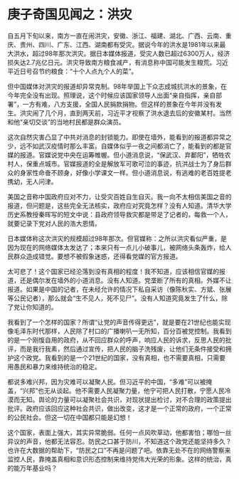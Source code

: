 
# 庚子奇国见闻之：洪灾

自五月下旬以来，南方一直在闹洪灾，安徽、浙江、福建、湖北、广西、云南、重庆、贵州、四川、广东、江西、湖南都有受灾。据说今年的洪水是1981年以来最大洪水，超过98年那次洪灾。据日本媒体报道，受灾人数已超过6300万人，经济损失达2.7兆亿日元。洪灾导致南方粮食减产，有消息称中国可能发生粮荒。习近平近日号召节约粮食：“十个人点九个人的菜”。

但中国媒体对洪灾的报道却异常克制。98年举国上下众志成城抗洪水的景象，在今年完全没有出现。照理说，这个时候应该国家领导人出面“亲自指挥，亲自部署”，一方有难，八方支援，全国人民捐款捐物。但这样的景象在今年并没有发生。洪灾闹了几个月，直到两天前，习近平才视察了洪水退去后的安徽某村。当然和他“亲切交谈”的当地村民都是群众演员。

这次自然灾害凸显了中共对消息的封锁能力。即使在墙外，能看到的报道都异常之少，远不如武汉疫情时那么丰富。自媒体似乎一夜之间都消亡了，能看到的都是官媒的报道。官媒说党中央在运筹帷幄。但小道消息说，“保武汉、弃鄱阳”，牺牲农村人，保重点城市。官媒报道的全是解放军可歌可泣的事迹，抗洪战士为了身后群众的身家性命奋不顾身，好像小学课文一样。但小道消息说，有逃难的老百姓提老携幼，无人问津。

美国之音称中国政府应对不力，让受灾百姓自生自灭。我一向不太相信美国之音的报道，但问题是，这些完全无法核实，政府应对究竟怎样？没有人知道。清华大学历史系教授秦晖写的短文中说：县政府领导救灾都是带足了记者的，每救一个人，就要记录下党对人民的浩大恩情。

日本媒体称这次洪灾的规模超过98年那次。但官媒称：之所以洪灾看似严重，是因为现在的网络媒体太发达了；本来只有一点儿小破事儿，被网络头条轰炸，给人民群众造成错觉。要想不被假象迷惑，还得看党媒的官方报道。

太可悲了！这个国家已经沦落到没有真相的程度！我不知道，应该相信官媒的报道，还是偶尔发在墙外的小道消息。没有人知道。党垄断了所有的真相。外媒不让报道。如果是中国的记者，在未经允许的情况下私自采访（像陈秋实、方斌、张展等公民记者），那么就会“生不见人，死不见尸”。没有人知道究竟发生了什么，除了党让你知道的。

我看到了一个怎样的国家？所谓“让党的声音传得更远”，就是要在21世纪也能实现像毛泽东时代那样，人民除了村口的广播喇叭一无所知，百分百被党控制。我看到的是一个刚愎自用的政府，从不回应群众的呼声，响应人民的诉求，反思人民的批评，而是我行我素，然后通过宣传，把人民的脑子洗残废，让他们无条件接受和拥护这个政党。我看到的是一个21世纪的国家，没有真相，也不需要真相，只需要用愚民和暴力来维持统治的稳定。

都说多难兴邦，因为灾难可以凝聚人民。但习近平的中国，“多难”可以被掩盖，“兴邦”也无从谈起。他不需要人民凝聚力量，他宁可把人民打散，宁愿人民冷漠而无知。舆论的力量可以凝聚社会共识，对现状提出检讨，对不合理的政策提出批评。政府应该回应这种社会共识，做出改变，这才是一个正常的政府，一个正常的公民社会。但这一切在中国都只能是幻想！

这个国家，表面上强大，其实异常脆弱。任何一点风吹草动，他都害怕；哪怕一丝异议的声音，他都无法容忍。防民之口甚于防川，不知道这个政党还能坚持多久？也许在大数据的帮助下，“防民之口”不再是问题了吧。依靠无处不在的网络警察来监控人民，靠掩盖真相和意识形态控制来维持党伟大光荣的形象。这样的统治，真的能万年基业吗？
